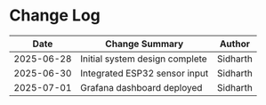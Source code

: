 # Change Log

| Date       | Change Summary                        | Author         |
|------------|----------------------------------------|----------------|
| 2025-06-28 | Initial system design complete         | Sidharth       |
| 2025-06-30 | Integrated ESP32 sensor input          | Sidharth       |
| 2025-07-01 | Grafana dashboard deployed             | Sidharth       |
